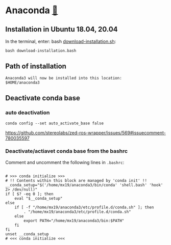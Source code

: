 # Anaconda [:link:](https://www.anaconda.com/)

## Installation in Ubuntu 18.04, 20.04
In the terminal, enter: bash [download-installation.sh](download-installation.sh):
```
bash download-installation.bash
```

## Path of installation
```
Anaconda3 will now be installed into this location:
$HOME/anaconda3
```


## Deactivate conda base

### auto deactivation
```
conda config --set auto_activate_base false
```
https://github.com/stereolabs/zed-ros-wrapper/issues/569#issuecomment-780035597


### Deactivate/actiavet conda base from the bashrc

Comment and uncomment the following lines in `.bashrc`:

```

# >>> conda initialize >>>
# !! Contents within this block are managed by 'conda init' !!
__conda_setup="$('/home/mx19/anaconda3/bin/conda' 'shell.bash' 'hook' 2> /dev/null)"
if [ $? -eq 0 ]; then
    eval "$__conda_setup"
else
    if [ -f "/home/mx19/anaconda3/etc/profile.d/conda.sh" ]; then
        . "/home/mx19/anaconda3/etc/profile.d/conda.sh"
    else
        export PATH="/home/mx19/anaconda3/bin:$PATH"
    fi
fi
unset __conda_setup
# <<< conda initialize <<<



```


